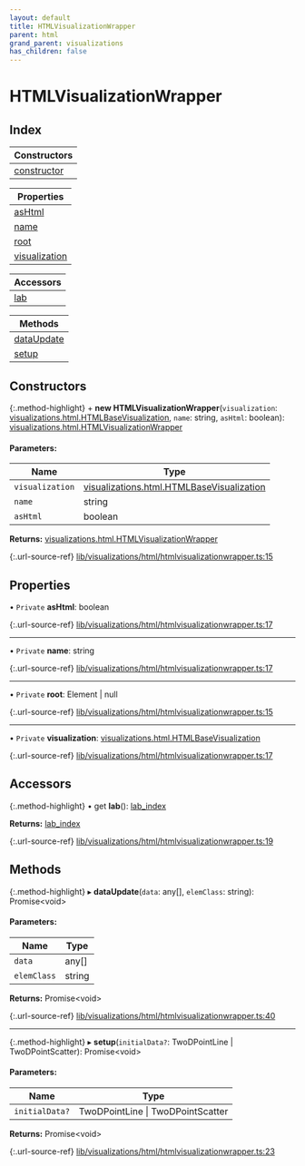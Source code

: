 ```yaml
---
layout: default
title: HTMLVisualizationWrapper
parent: html
grand_parent: visualizations
has_children: false
---
```


# HTMLVisualizationWrapper

## Index

| Constructors |
|-----------|
| [constructor](#constructor) |

| Properties |
|-----------|
| [asHtml](#ashtml) |
| [name](#name) |
| [root](#root) |
| [visualization](#visualization) |

| Accessors |
|-----------|
| [lab](#lab) |

| Methods |
|-----------|
| [dataUpdate](#dataupdate) |
| [setup](#setup) |

## Constructors

{:.method-highlight}
\+ **new HTMLVisualizationWrapper**(`visualization`: [visualizations.html.HTMLBaseVisualization](../visualizations_html_htmlbasevisualization), `name`: string, `asHtml`: boolean): [visualizations.html.HTMLVisualizationWrapper](../visualizations_html_htmlvisualizationwrapper)

#### Parameters:

Name | Type |
------ | ------ |
`visualization` | [visualizations.html.HTMLBaseVisualization](../visualizations_html_htmlbasevisualization) |
`name` | string |
`asHtml` | boolean |

**Returns:** [visualizations.html.HTMLVisualizationWrapper](../visualizations_html_htmlvisualizationwrapper)

{:.url-source-ref}
[lib/visualizations/html/htmlvisualizationwrapper.ts:15](https://github.com/ascentcore/dataspot/blob/aac35bc/lib/visualizations/html/htmlvisualizationwrapper.ts#L15)

## Properties

• `Private` **asHtml**: boolean

{:.url-source-ref}
[lib/visualizations/html/htmlvisualizationwrapper.ts:17](https://github.com/ascentcore/dataspot/blob/aac35bc/lib/visualizations/html/htmlvisualizationwrapper.ts#L17)

___

• `Private` **name**: string

{:.url-source-ref}
[lib/visualizations/html/htmlvisualizationwrapper.ts:17](https://github.com/ascentcore/dataspot/blob/aac35bc/lib/visualizations/html/htmlvisualizationwrapper.ts#L17)

___

• `Private` **root**: Element \| null

{:.url-source-ref}
[lib/visualizations/html/htmlvisualizationwrapper.ts:15](https://github.com/ascentcore/dataspot/blob/aac35bc/lib/visualizations/html/htmlvisualizationwrapper.ts#L15)

___

• `Private` **visualization**: [visualizations.html.HTMLBaseVisualization](../visualizations_html_htmlbasevisualization)

{:.url-source-ref}
[lib/visualizations/html/htmlvisualizationwrapper.ts:17](https://github.com/ascentcore/dataspot/blob/aac35bc/lib/visualizations/html/htmlvisualizationwrapper.ts#L17)

## Accessors

{:.method-highlight}
• get **lab**(): [lab\_index](../lab_index)

**Returns:** [lab\_index](../lab_index)

{:.url-source-ref}
[lib/visualizations/html/htmlvisualizationwrapper.ts:19](https://github.com/ascentcore/dataspot/blob/aac35bc/lib/visualizations/html/htmlvisualizationwrapper.ts#L19)

## Methods

{:.method-highlight}
▸ **dataUpdate**(`data`: any[], `elemClass`: string): Promise\<void>

#### Parameters:

Name | Type |
------ | ------ |
`data` | any[] |
`elemClass` | string |

**Returns:** Promise\<void>

{:.url-source-ref}
[lib/visualizations/html/htmlvisualizationwrapper.ts:40](https://github.com/ascentcore/dataspot/blob/aac35bc/lib/visualizations/html/htmlvisualizationwrapper.ts#L40)

___

{:.method-highlight}
▸ **setup**(`initialData?`: TwoDPointLine \| TwoDPointScatter): Promise\<void>

#### Parameters:

Name | Type |
------ | ------ |
`initialData?` | TwoDPointLine \| TwoDPointScatter |

**Returns:** Promise\<void>

{:.url-source-ref}
[lib/visualizations/html/htmlvisualizationwrapper.ts:23](https://github.com/ascentcore/dataspot/blob/aac35bc/lib/visualizations/html/htmlvisualizationwrapper.ts#L23)
